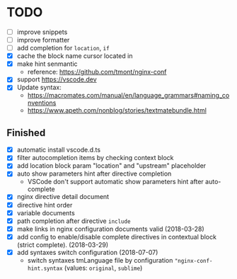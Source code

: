 # TODO

- [ ] improve snippets
- [ ] improve formatter
- [ ] add completion for `location`, `if`
- [x] cache the block name cursor located in
- [x] make hint senmantic
  - reference: <https://github.com/tmont/nginx-conf>
- [x] support <https://vscode.dev>
- [x] Update syntax:
	- <https://macromates.com/manual/en/language_grammars#naming_conventions>
	- <https://www.apeth.com/nonblog/stories/textmatebundle.html>

## Finished

- [x] automatic install vscode.d.ts
- [x] filter autocompletion items by checking context block
- [x] add location block param "location" and "upstream" placeholder
- [x] auto show parameters hint after directive completion
  - VSCode don't support automatic show parameters hint after auto-complete
- [x] nginx directive detail document
- [x] directive hint order
- [x] variable documents
- [x] path completion after directive `include`
- [x] make links in nginx configuration documents valid (2018-03-28)
- [x] add config to enable/disable complete directives in contextual block (strict complete). (2018-03-29)
- [x] add syntaxes switch configuration (2018-07-07)
	- switch syntaxes tmLanguage file by configuration `"nginx-conf-hint.syntax` (values: `original`, `sublime`)
